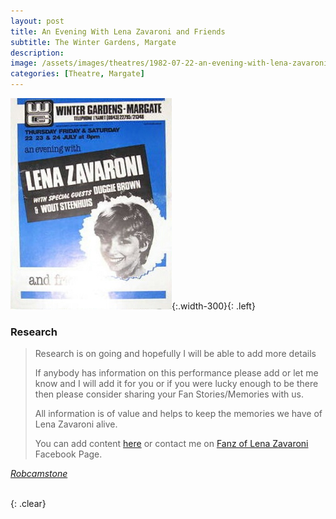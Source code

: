 ```yaml
---
layout: post
title: An Evening With Lena Zavaroni and Friends
subtitle: The Winter Gardens, Margate
description:
image: /assets/images/theatres/1982-07-22-an-evening-with-lena-zavaroni-200x200.png
categories: [Theatre, Margate]
---
```


![](/assets/images/theatres/1982-07-22-an-evening-with-lena-zavaroni.jpg){:.width-300}{: .left}
### Research
> Research is on going and hopefully I will be able to add more details
>
> If anybody has information on this performance please add or let me know and I will add it for you or if you were lucky enough to be there then please consider sharing your Fan Stories/Memories with us.
>
> All information is of value and helps to keep the memories we have of Lena Zavaroni alive.
>
> You can add content [here](https://github.com/FanzOfLenaZavaroni/fanzoflenazavaroni.github.io) or contact me on [Fanz of Lena Zavaroni](https://www.facebook.com/fanzoflenazavaroni) Facebook Page.

<cite>[Robcamstone](https://m.me/fanzoflenazavaroni)</cite>

<br />{: .clear}

<!-- **Google Map:**
<span class="post-categories">[Fanz of Lena Zavaroni (Mapping Lena Zavaroni’s life)](https://www.google.com/maps/d/u/0/viewer?mid=1D1D0ERV_FQMNb9XZzJ-J3yUlK8aI4vhI&hl=en&ll=51.535213000000034%2C0.6972349000000122&z=19)</span>
-->
<style>
.dt-published {display: none;}
.post-meta:after {content: "22, 23 & 24 July 1982 at 8pm";}
.height-adjust1 {width:auto; height:350px;}
.height-adjust2 {width:auto; height:307px;}
</style>

